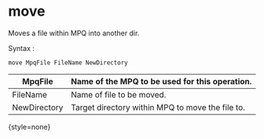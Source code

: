 # move

<snippet id="main">

Moves a file within MPQ into another dir.

Syntax
:
```
move MpqFile FileName NewDirectory
```

| MpqFile      | Name of the MPQ to be used for this operation.   |
|--------------|--------------------------------------------------|
| FileName     | Name of file to be moved.                        |
| NewDirectory | Target directory within MPQ to move the file to. |
{style=none}

</snippet>